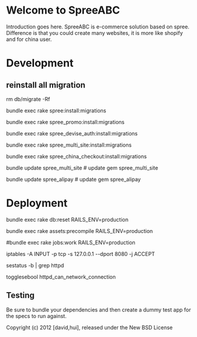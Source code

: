 Welcome to SpreeABC
===================

Introduction goes here.
  SpreeABC is e-commerce solution based on spree.
  Difference is that you could create many websites, it is more like shopify and for china user.
  
Development  
===========
reinstall all migration
-----------------------
rm db/migrate -Rf

bundle exec rake spree:install:migrations

bundle exec rake spree_promo:install:migrations

bundle exec rake spree_devise_auth:install:migrations

bundle exec rake spree_multi_site:install:migrations

bundle exec rake spree_china_checkout:install:migrations

bundle update spree_multi_site # update gem spree_multi_site

bundle update spree_alipay # update gem spree_alipay
  
Deployment
==========
bundle exec rake db:reset RAILS_ENV=production

bundle exec rake assets:precompile RAILS_ENV=production

#bundle exec rake jobs:work RAILS_ENV=production

iptables -A INPUT -p tcp -s 127.0.0.1 --dport 8080 -j ACCEPT

sestatus -b | grep httpd

togglesebool httpd_can_network_connection

Testing
-------

Be sure to bundle your dependencies and then create a dummy test app for the specs to run against.

Copyright (c) 2012 [david,hui], released under the New BSD License
